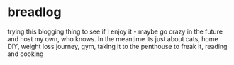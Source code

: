 # breadlog
trying this blogging thing to see if I enjoy it - maybe go crazy in the future and host my own, who knows. In the meantime its just about cats, home DIY, weight loss journey, gym, taking it to the penthouse to freak it, reading and cooking
